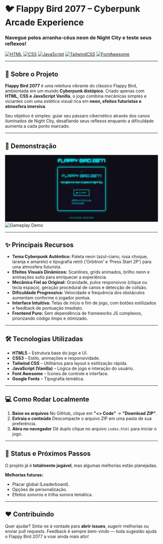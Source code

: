 # 🐦 Flappy Bird 2077 – Cyberpunk Arcade Experience

### Navegue pelos arranha-céus neon de Night City e teste seus reflexos!

[![HTML](https://img.shields.io/badge/HTML5-E34F26?style=for-the-badge&logo=html5&logoColor=white)](https://developer.mozilla.org/pt-BR/docs/Web/HTML)
[![CSS](https://img.shields.io/badge/CSS3-1572B6?style=for-the-badge&logo=css3&logoColor=white)](https://developer.mozilla.org/pt-BR/docs/Web/CSS)
[![JavaScript](https://img.shields.io/badge/JavaScript-F7DF1E?style=for-the-badge&logo=javascript&logoColor=black)](https://developer.mozilla.org/pt-BR/docs/Web/JavaScript)
[![TailwindCSS](https://img.shields.io/badge/Tailwind_CSS-38B2AC?style=for-the-badge&logo=tailwind-css&logoColor=white)](https://tailwindcss.com/)
[![FontAwesome](https://img.shields.io/badge/Font_Awesome-528EE5?style=for-the-badge&logo=fontawesome&logoColor=white)](https://fontawesome.com/)

---

## 🚀 Sobre o Projeto

**Flappy Bird 2077** é uma releitura vibrante do clássico Flappy Bird, ambientada em um mundo **Cyberpunk distópico**.
Criado apenas com **HTML, CSS e JavaScript Vanilla**, o jogo combina mecânicas simples e viciantes com uma estética visual rica em **neon, efeitos futuristas e atmosfera imersiva**.

Seu objetivo é simples: guiar seu pássaro cibernético através dos canos iluminados de Night City, desafiando seus reflexos enquanto a dificuldade aumenta a cada ponto marcado.

---

## 📸 Demonstração

![Prévia da Página](./assets/images/preview.jpg)  
![Gameplay Demo](https://example.com/path/to/your/gameplay.gif) 

---

## ✨ Principais Recursos

- **Tema Cyberpunk Autêntico:** Paleta neon (azul-ciano, rosa choque, laranja e amarelo) e tipografia retrô (‘Orbitron’ e ‘Press Start 2P’) para uma atmosfera futurista.
- **Efeitos Visuais Dinâmicos:** Scanlines, grids animados, brilho neon e animações sutis para enriquecer a experiência.
- **Mecânica Fiel ao Original:** Gravidade, pulos responsivos (clique ou tecla espaço), geração procedural de canos e detecção de colisão.
- **Dificuldade Progressiva:** Velocidade e frequência dos obstáculos aumentam conforme o jogador pontua.
- **Interface Intuitiva:** Telas de início e fim de jogo, com botões estilizados e feedback de pontuação imediato.
- **Frontend Puro:** Sem dependência de frameworks JS complexos, priorizando código limpo e otimizado.

---

## 🛠️ Tecnologias Utilizadas

- **HTML5** – Estrutura base do jogo e UI.
- **CSS3** – Estilo, animações e responsividade.
- **Tailwind CSS** – Utilitários para layout e estilização rápida.
- **JavaScript (Vanilla)** – Lógica de jogo e interação do usuário.
- **Font Awesome** – Ícones de controle e interface.
- **Google Fonts** – Tipografia temática.

---

## 💻 Como Rodar Localmente

1. **Baixe os arquivos**
   No GitHub, clique em **"<> Code"** → **"Download ZIP"**.
2. **Extraia o conteúdo**
   Descompacte o arquivo ZIP em uma pasta de sua preferência.
3. **Abra no navegador**
   Dê duplo clique no arquivo `index.html` para iniciar o jogo.

---

## 📌 Status e Próximos Passos

O projeto já é **totalmente jogável**, mas algumas melhorias estão planejadas.

**Melhorias futuras:**

- Placar global (Leaderboard).
- Opções de personalização.
- Efeitos sonoros e trilha sonora temática.

---

## ❤️ Contribuindo

Quer ajudar? Sinta-se à vontade para **abrir issues**, sugerir melhorias ou enviar pull requests.
Feedback é sempre bem-vindo — toda sugestão ajuda o Flappy Bird 2077 a voar ainda mais alto!

